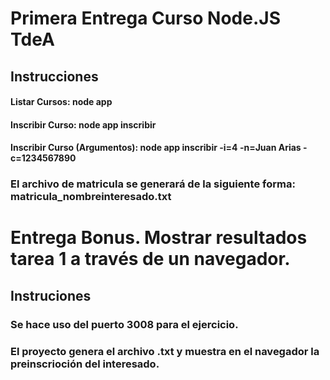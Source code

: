 # Primera Entrega Curso Node.JS TdeA

## Instrucciones
#### Listar Cursos: node app
#### Inscribir Curso: node app inscribir
#### Inscribir Curso (Argumentos): node app inscribir -i=4 -n=Juan Arias -c=1234567890

### El archivo de matricula se generará de la siguiente forma: matricula_nombreinteresado.txt

# Entrega Bonus. Mostrar resultados tarea 1 a través de un navegador.
## Instruciones
### Se hace uso del puerto 3008 para el ejercicio.
### El proyecto genera el archivo .txt y muestra en el navegador la preinscrioción del interesado.
